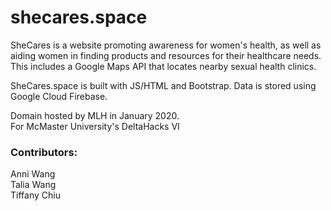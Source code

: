 # shecares.space  
SheCares is a website promoting awareness for women's health, as well as aiding women in finding products and resources for their healthcare needs.  
This includes a Google Maps API that locates nearby sexual health clinics.  

SheCares.space is built with JS/HTML and Bootstrap. Data is stored using Google Cloud Firebase.  

Domain hosted by MLH in January 2020.  
For McMaster University's DeltaHacks VI  

### Contributors:  
Anni Wang  
Talia Wang  
Tiffany Chiu  

